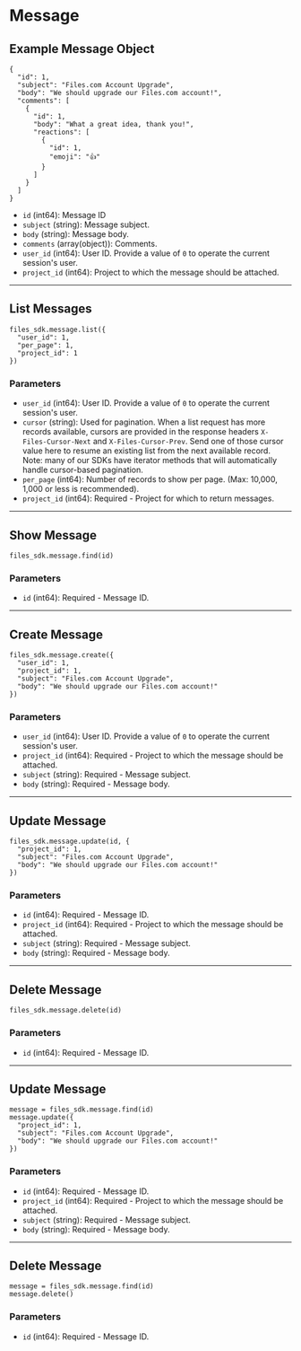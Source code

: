 # Message

## Example Message Object

```
{
  "id": 1,
  "subject": "Files.com Account Upgrade",
  "body": "We should upgrade our Files.com account!",
  "comments": [
    {
      "id": 1,
      "body": "What a great idea, thank you!",
      "reactions": [
        {
          "id": 1,
          "emoji": "👍"
        }
      ]
    }
  ]
}
```

* `id` (int64): Message ID
* `subject` (string): Message subject.
* `body` (string): Message body.
* `comments` (array(object)): Comments.
* `user_id` (int64): User ID.  Provide a value of `0` to operate the current session's user.
* `project_id` (int64): Project to which the message should be attached.


---

## List Messages

```
files_sdk.message.list({
  "user_id": 1,
  "per_page": 1,
  "project_id": 1
})
```

### Parameters

* `user_id` (int64): User ID.  Provide a value of `0` to operate the current session's user.
* `cursor` (string): Used for pagination.  When a list request has more records available, cursors are provided in the response headers `X-Files-Cursor-Next` and `X-Files-Cursor-Prev`.  Send one of those cursor value here to resume an existing list from the next available record.  Note: many of our SDKs have iterator methods that will automatically handle cursor-based pagination.
* `per_page` (int64): Number of records to show per page.  (Max: 10,000, 1,000 or less is recommended).
* `project_id` (int64): Required - Project for which to return messages.


---

## Show Message

```
files_sdk.message.find(id)
```

### Parameters

* `id` (int64): Required - Message ID.


---

## Create Message

```
files_sdk.message.create({
  "user_id": 1,
  "project_id": 1,
  "subject": "Files.com Account Upgrade",
  "body": "We should upgrade our Files.com account!"
})
```

### Parameters

* `user_id` (int64): User ID.  Provide a value of `0` to operate the current session's user.
* `project_id` (int64): Required - Project to which the message should be attached.
* `subject` (string): Required - Message subject.
* `body` (string): Required - Message body.


---

## Update Message

```
files_sdk.message.update(id, {
  "project_id": 1,
  "subject": "Files.com Account Upgrade",
  "body": "We should upgrade our Files.com account!"
})
```

### Parameters

* `id` (int64): Required - Message ID.
* `project_id` (int64): Required - Project to which the message should be attached.
* `subject` (string): Required - Message subject.
* `body` (string): Required - Message body.


---

## Delete Message

```
files_sdk.message.delete(id)
```

### Parameters

* `id` (int64): Required - Message ID.


---

## Update Message

```
message = files_sdk.message.find(id)
message.update({
  "project_id": 1,
  "subject": "Files.com Account Upgrade",
  "body": "We should upgrade our Files.com account!"
})
```

### Parameters

* `id` (int64): Required - Message ID.
* `project_id` (int64): Required - Project to which the message should be attached.
* `subject` (string): Required - Message subject.
* `body` (string): Required - Message body.


---

## Delete Message

```
message = files_sdk.message.find(id)
message.delete()
```

### Parameters

* `id` (int64): Required - Message ID.
